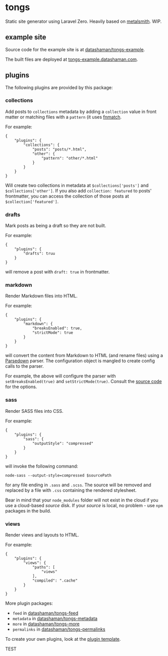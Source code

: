 # tongs

Static site generator using Laravel Zero. Heavily based on [metalsmith](https:/metalsmith.io). WIP.

## example site

Source code for the example site is at [datashaman/tongs-example](https://github.com/datashaman/tongs-example).

The built files are deployed at [tongs-example.datashaman.com](http://tongs-example.datashaman.com).

## plugins

The following plugins are provided by this package:

### collections

Add posts to `collections` metadata by adding a `collection` value in front matter or matching files with a `pattern` (it uses [fnmatch](https://php.net/functions/fnmatch).

For example:

    {
        "plugins": {
            "collections": {
                "posts": "posts/*.html",
                "other": {
                    "pattern": "other/*.html"
                }
            }
        }
    }

Will create two collections in metadata at `$collections['posts']` and `$collections['other']`. If you also add `collection: featured` to posts' frontmatter, you can access the collection of those posts at `$collection['featured']`.

### drafts

Mark posts as being a draft so they are not built.

For example:

    {
        "plugins": {
            "drafts": truu
        }
    }

will remove a post with `draft: true` in frontmatter.

### markdown

Render Markdown files into HTML.

For example:

    {
        "plugins": {
            "markdown": {
                "breaksEnabled": true,
                "strictMode": true
            }
        }
    }

will convert the content from Markdown to HTML (and rename files) using a [Parsedown](https://github.com/erusev/parsedown) parser. The configuration object is mangled to create config calls to the parser.

For example, the above will configure the parser with `setBreaksEnabled(true)` and `setStrictMode(true)`. Consult the [source code](https://github.com/erusev/parsedown/blob/master/Parsedown.php) for the options.

### sass

Render SASS files into CSS.

For example:

    {
        "plugins": {
            "sass": {
                "outputStyle": "compressed"
            }
        }
    }

will invoke the following command:

    node-sass --output-style=compressed $sourcePath

for any file ending in `.sass` and `.scss`. The source will be removed and replaced by a file with `.css` containing the rendered stylesheet.

Bear in mind that your `node_modules` folder will not exist in the cloud if you use a cloud-based _source_ disk. If your _source_ is local, no problem - use `npm` packages in the build.

### views

Render views and layouts to HTML.

For example:

    {
        "plugins": {
            "views": {
                "paths": [
                    "views"
                ],
                "compiled": ".cache"
            }
        }
    }

More plugin packages:

* `feed` in [datashaman/tongs-feed](http://github.com/datashaman/tongs-feed)
* `metadata` in [datashaman/tongs-metadata](http://github.com/datashaman/tongs-metadata)
* `more` in [datashaman/tongs-more](http://github.com/datashaman/tongs-more)
* `permalinks` in [datashaman/tongs-permalinks](http://github.com/datashaman/tongs-permalinks)

To create your own plugins, look at the [plugin template](https://github.com/datashaman/tongs-plugin).

TEST
